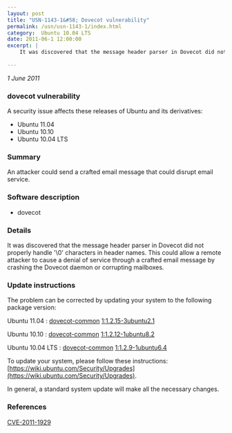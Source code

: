 ```yaml
---
layout: post
title: "USN-1143-1&#58; Dovecot vulnerability"
permalink: /usn/usn-1143-1/index.html
category:  Ubuntu 10.04 LTS
date: 2011-06-1 12:00:00
excerpt: |
    It was discovered that the message header parser in Dovecot did not properly handle &#39;\0&#39; characters in header names. This could allow a remote attacker to cause a denial of service through a crafted email message by crashing the Dovecot daemon or corrupting mailboxes. 
    
--- 
```

 
 

*1 June 2011*

### dovecot vulnerability

A security issue affects these releases of Ubuntu and its derivatives:

* Ubuntu 11.04
* Ubuntu 10.10
* Ubuntu 10.04 LTS

### Summary

An attacker could send a crafted email message that could disrupt email service.

### Software description

* dovecot 

### Details

It was discovered that the message header parser in Dovecot did not properly handle &#39;\0&#39; characters in header names. This could allow a remote attacker to cause a denial of service through a crafted email message by crashing the Dovecot daemon or corrupting mailboxes. 

### Update instructions

The problem can be corrected by updating your system to the following package version:

Ubuntu 11.04
 : [dovecot-common](https://launchpad.net/ubuntu/+source/dovecot) <span> [1:1.2.15-3ubuntu2.1](https://launchpad.net/ubuntu/+source/dovecot/1:1.2.15-3ubuntu2.1) </span> 

Ubuntu 10.10
 : [dovecot-common](https://launchpad.net/ubuntu/+source/dovecot) <span> [1:1.2.12-1ubuntu8.2](https://launchpad.net/ubuntu/+source/dovecot/1:1.2.12-1ubuntu8.2) </span> 

Ubuntu 10.04 LTS
 : [dovecot-common](https://launchpad.net/ubuntu/+source/dovecot) <span> [1:1.2.9-1ubuntu6.4](https://launchpad.net/ubuntu/+source/dovecot/1:1.2.9-1ubuntu6.4) </span> 

To update your system, please follow these instructions: [https://wiki.ubuntu.com/Security/Upgrades](https://wiki.ubuntu.com/Security/Upgrades).

In general, a standard system update will make all the necessary changes. 

### References

 
 [CVE-2011-1929](http://people.ubuntu.com/~ubuntu-security/cve/CVE-2011-1929)
 

